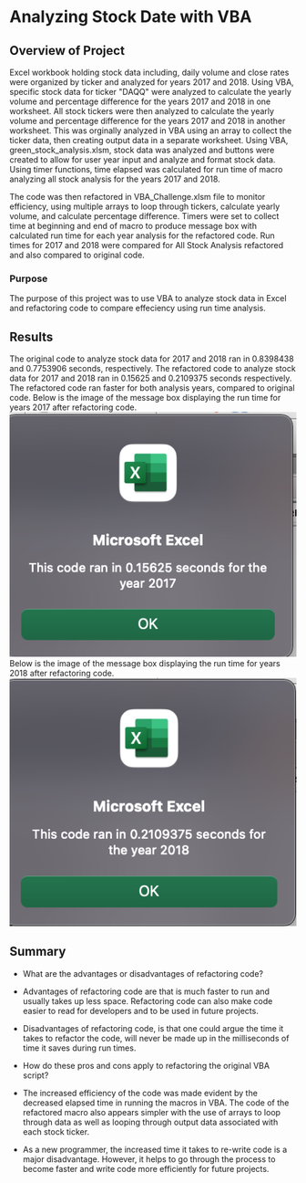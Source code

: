 # Analyzing Stock Date with VBA

## Overview of Project
Excel workbook holding stock data including, daily volume and close rates were organized by ticker and analyzed for years 2017 and 2018. Using VBA, specific stock data for ticker "DAQQ" were analyzed to calculate the yearly volume and percentage difference for the years 2017 and 2018 in one worksheet. All stock tickers were then analyzed to calculate the yearly volume and percentage difference for the years 2017 and 2018 in another worksheet. This was orginally analyzed in VBA using an array to collect the ticker data, then creating output data in a separate worksheet. Using VBA, green_stock_analysis.xlsm, stock data was analyzed and buttons were created to allow for user year input and analyze and format stock data. Using timer functions, time elapsed was calculated for run time of macro analyzing all stock analysis for the years 2017 and 2018. 

The code was then refactored in VBA_Challenge.xlsm file to monitor efficiency, using multiple arrays to loop through tickers, calculate yearly volume, and calculate percentage difference. Timers were set to collect time at beginning and end of macro to produce message box with calculated run time for each year analysis for the refactored code. Run times for 2017 and 2018 were compared for All Stock Analysis refactored and also compared to original code. 

### Purpose
The purpose of this project was to use VBA to analyze stock data in Excel and refactoring code to compare effeciency using run time analysis. 

## Results
The original code to analyze stock data for 2017 and 2018 ran in 0.8398438 and 0.7753906 seconds, respectively. The refactored code to analyze stock data for 2017 and 2018 ran in 0.15625 and 0.2109375 seconds respectively. The refactored code ran faster for both analysis years, compared to original code. Below is the image of the message box displaying the run time for years 2017 after refactoring code. 
![2017_Refactored_RunTime](/Resources/VBA_Challenge_2017.png)
Below is the image of the message box displaying the run time for years 2018 after refactoring code. 
![2018_Refactored_RunTime](/Resources/VBA_Challenge_2018.png)

## Summary
 
 - What are the advantages or disadvantages of refactoring code?
 - Advantages of refactoring code are that is much faster to run and usually takes up less space. Refactoring code can also make code easier to read for developers and to be used in future projects. 
 - Disadvantages of refactoring code, is that one could argue the time it takes to refactor the code, will never be made up in the milliseconds of time it saves during run times. 

- How do these pros and cons apply to refactoring the original VBA script?
- The increased efficiency of the code was made evident by the decreased elapsed time in running the macros in VBA. The code of the refactored macro also appears simpler with the use of arrays to loop through data as well as looping through output data associated with each stock ticker. 
- As a new programmer, the increased time it takes to re-write code is a major disadvantage. However, it helps to go through the process to become faster and write code more efficiently for future projects. 
